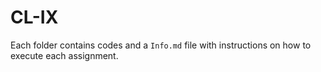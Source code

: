 # CL-IX

Each folder contains codes and a `Info.md` file with instructions on how to execute each assignment.
